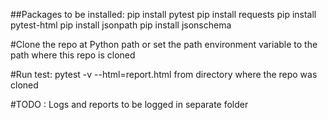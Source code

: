 ##Packages to be installed: pip install pytest pip install requests pip install pytest-html pip install jsonpath pip install jsonschema

#Clone the repo at Python path or set the path environment variable to the path where this repo is cloned

#Run test: pytest -v --html=report.html from directory where the repo was cloned

#TODO : Logs and reports to be logged in separate folder
